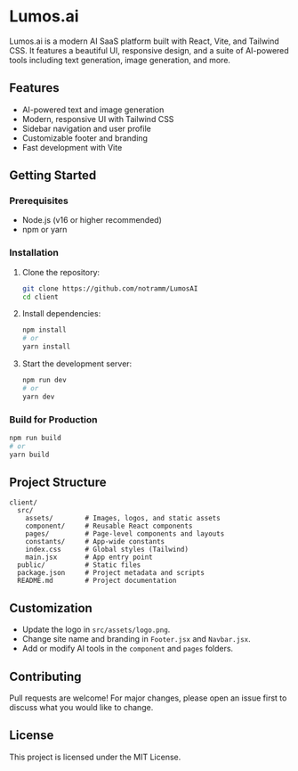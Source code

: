 # Lumos.ai

Lumos.ai is a modern AI SaaS platform built with React, Vite, and Tailwind CSS. It features a beautiful UI, responsive design, and a suite of AI-powered tools including text generation, image generation, and more.

## Features
- AI-powered text and image generation
- Modern, responsive UI with Tailwind CSS
- Sidebar navigation and user profile
- Customizable footer and branding
- Fast development with Vite

## Getting Started

### Prerequisites
- Node.js (v16 or higher recommended)
- npm or yarn

### Installation
1. Clone the repository:
   ```sh
   git clone https://github.com/notramm/LumosAI
   cd client
   ```
2. Install dependencies:
   ```sh
   npm install
   # or
   yarn install
   ```
3. Start the development server:
   ```sh
   npm run dev
   # or
   yarn dev
   ```

### Build for Production
```sh
npm run build
# or
yarn build
```

## Project Structure
```
client/
  src/
    assets/        # Images, logos, and static assets
    component/     # Reusable React components
    pages/         # Page-level components and layouts
    constants/     # App-wide constants
    index.css      # Global styles (Tailwind)
    main.jsx       # App entry point
  public/          # Static files
  package.json     # Project metadata and scripts
  README.md        # Project documentation
```

## Customization
- Update the logo in `src/assets/logo.png`.
- Change site name and branding in `Footer.jsx` and `Navbar.jsx`.
- Add or modify AI tools in the `component` and `pages` folders.

## Contributing
Pull requests are welcome! For major changes, please open an issue first to discuss what you would like to change.

## License
This project is licensed under the MIT License.
